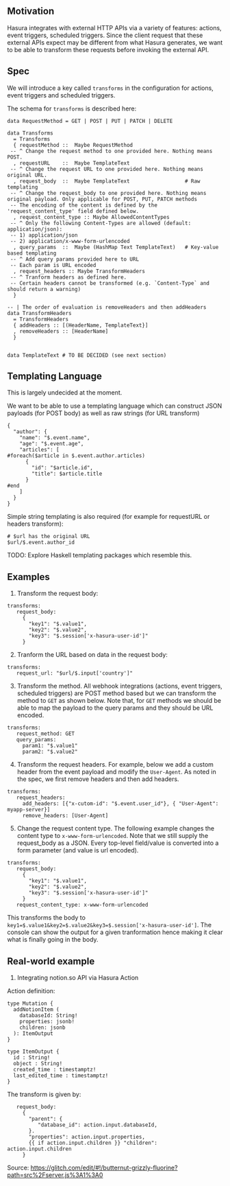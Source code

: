## Motivation

Hasura integrates with external HTTP APIs via a variety of features: actions, event triggers, scheduled triggers. Since the client request that these external APIs expect may be different from what Hasura generates, we want to be able to transform these requests before invoking the external API.

## Spec

We will introduce a key called `transforms` in the configuration for actions, event triggers and scheduled triggers.

The schema for `transforms` is described here:

``` 
data RequestMethod = GET | POST | PUT | PATCH | DELETE

data Transforms 
  = Transforms
  { requestMethod ::  Maybe RequestMethod
 -- ^ Change the request method to one provided here. Nothing means POST.
  , requestURL    ::  Maybe TemplateText
 -- ^ Change the request URL to one provided here. Nothing means original URL.
  , request_body  ::  Maybe TemplateText                  # Raw templating
 -- ^ Change the request_body to one provided here. Nothing means original payload. Only applicable for POST, PUT, PATCH methods
 -- The encoding of the content is defined by the 'request_content_type' field defined below.
  , request_content_type :: Maybe AllowedContentTypes
 -- ^ Only the following Content-Types are allowed (default: application/json):
 -- 1) application/json
 -- 2) application/x-www-form-urlencoded
  , query_params  ::  Maybe (HashMap Text TemplateText)   # Key-value based templating
 -- ^ Add query params provided here to URL
 -- Each param is URL encoded
  , request_headers :: Maybe TransformHeaders
 -- ^ Tranform headers as defined here.
 -- Certain headers cannot be transformed (e.g. `Content-Type` and should return a warning)
  }

-- | The order of evaluation is removeHeaders and then addHeaders
data TransformHeaders
  = TransformHeaders
  { addHeaders :: [(HeaderName, TemplateText}]
  , removeHeaders :: [HeaderName]
  }


data TemplateText # TO BE DECIDED (see next section)

```

## Templating Language

This is largely undecided at the moment.

We want to be able to use a templating language which can construct JSON payloads (for POST body) as well as raw strings (for URL transform)

```
{
  "author": {
    "name": "$.event.name",
    "age": "$.event.age",
    "articles": [
#foreach($article in $.event.author.articles)
      {
        "id": "$article.id",
        "title": $article.title
      }
#end
    ]
  }
}
```

Simple string templating is also required (for example for requestURL or headers transform):

```
# $url has the original URL
$url/$.event.author_id
```

TODO: Explore Haskell templating packages which resemble this.


## Examples

1. Transform the request body:

```
transforms:
   request_body:
     {
       "key1": "$.value1",
       "key2": "$.value2",
       "key3": "$.session['x-hasura-user-id']"
     }
```

2. Tranform the URL based on data in the request body:

```
transforms:
   request_url: "$url/$.input['country']"
```


3. Transform the method. All webhook integrations (actions, event triggers, scheduled triggers) are POST method based but we can transform the method to `GET` as shown below. Note that, for `GET` methods we should be able to map the payload to the query params and they should be URL encoded.

```
transforms:
   request_method: GET
   query_params:
     param1: "$.value1"
     param2: "$.value2"
```

4. Transform the request headers. For example, below we add a custom header from the event payload and modify the `User-Agent`. As noted in the spec, we first remove headers and then add headers. 

```
transforms:
   request_headers:
     add_headers: [{"x-cutom-id": "$.event.user_id"}, { "User-Agent": myapp-server}]
     remove_headers: [User-Agent]
```

5. Change the request content type. The following example changes the content type to `x-www-form-urlencoded`. Note that we still supply the request_body as a JSON. Every top-level field/value is converted into a form parameter (and value is url encoded).

```
transforms:
   request_body:
     {
       "key1": "$.value1",
       "key2": "$.value2",
       "key3": "$.session['x-hasura-user-id']"
     }
   request_content_type: x-www-form-urlencoded
```

This transforms the body to `key1=$.value1&key2=$.value2&key3=$.session['x-hasura-user-id']`. The console can show the output for a given tranformation hence making it clear what is finally going in the body.

## Real-world example

1. Integrating notion.so API via Hasura Action

Action definition:

```
type Mutation {
  addNotionItem (
    databaseId: String!
    properties: jsonb!
    children: jsonb
  ): ItemOutput
}

type ItemOutput {
  id : String!
  object : String!
  created_time : timestamptz!
  last_edited_time : timestamptz!
}
```

The transform is given by:

```
   request_body:
     {
       "parent": {
          "database_id": action.input.databaseId,
       }.
       "properties": action.input.properties,
       {{ if action.input.children }} "children": action.input.children
     }

```

Source: https://glitch.com/edit/#!/butternut-grizzly-fluorine?path=src%2Fserver.js%3A1%3A0
